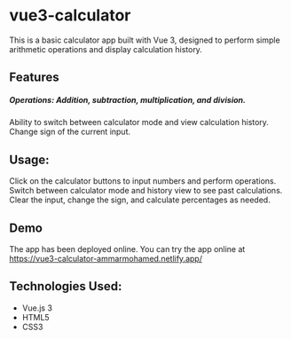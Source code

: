 # vue3-calculator
This is a basic calculator app built with Vue 3, designed to perform simple arithmetic operations and display calculation history.

## Features
##### Operations: Addition, subtraction, multiplication, and division.
Ability to switch between calculator mode and view calculation history.
Change sign of the current input.

## Usage:
Click on the calculator buttons to input numbers and perform operations.
Switch between calculator mode and history view to see past calculations.
Clear the input, change the sign, and calculate percentages as needed.

## Demo
The app has been deployed online. You can try the app online at https://vue3-calculator-ammarmohamed.netlify.app/

## Technologies Used:
- Vue.js 3
- HTML5
- CSS3


